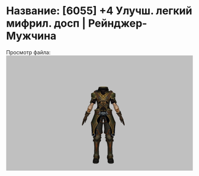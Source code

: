 # Название: [6055] +4 Улучш. легкий мифрил. досп | Рейнджер-Мужчина

Просмотр файла:
![p020021.png](p020021.png)